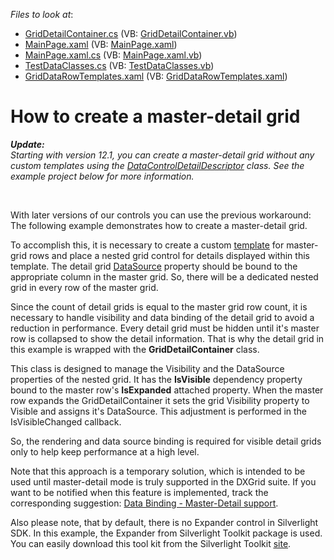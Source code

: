 <!-- default file list -->
*Files to look at*:

* [GridDetailContainer.cs](./CS/SLGridExample/GridDetailContainer.cs) (VB: [GridDetailContainer.vb](./VB/SLGridExample/GridDetailContainer.vb))
* [MainPage.xaml](./CS/SLGridExample/MainPage.xaml) (VB: [MainPage.xaml](./VB/SLGridExample/MainPage.xaml))
* [MainPage.xaml.cs](./CS/SLGridExample/MainPage.xaml.cs) (VB: [MainPage.xaml.vb](./VB/SLGridExample/MainPage.xaml.vb))
* [TestDataClasses.cs](./CS/SLGridExample/TestDataClasses.cs) (VB: [TestDataClasses.vb](./VB/SLGridExample/TestDataClasses.vb))
* [GridDataRowTemplates.xaml](./CS/SLGridExample/Themes/GridDataRowTemplates.xaml) (VB: [GridDataRowTemplates.xaml](./VB/SLGridExample/Themes/GridDataRowTemplates.xaml))
<!-- default file list end -->
# How to create a master-detail grid


<p><em><strong>Update:</strong></em><br /><em>Starting with version 12.1, you can create a master-detail grid without any custom templates using the <a href="https://documentation.devexpress.com/#Silverlight/clsDevExpressXpfGridDataControlDetailDescriptortopic">DataControlDetailDescriptor</a> class. See the example project below for more information.</em></p>
<br />
<p>With later versions of our controls you can use the previous workaround:<br /> The following example demonstrates how to create a master-detail grid.</p>
<p>To accomplish this, it is necessary to create a custom <a href="http://documentation.devexpress.com/#Silverlight/DevExpressXpfGridTableView_DataRowTemplatetopic"><u>template</u></a> for master-grid rows and place a nested grid control for details displayed within this template. The detail grid <a href="http://documentation.devexpress.com/#Silverlight/DevExpressXpfGridGridControl_DataSourcetopic"><u>DataSource</u></a> property should be bound to the appropriate column in the master grid. So, there will be a dedicated nested grid in every row of the master grid.</p>
<p>Since the count of detail grids is equal to the master grid row count, it is necessary to handle visibility and data binding of the detail grid to avoid a reduction in performance. Every detail grid must be hidden until it's master row is collapsed to show the detail information. That is why the detail grid in this example is wrapped with the <strong>GridDetailContainer</strong> class.</p>
<p>This class is designed to manage the Visibility and the DataSource properties of the nested grid. It has the <strong>IsVisible</strong> dependency property bound to the master row's <strong>IsExpanded</strong> attached property. When the master row expands the GridDetailContainer it sets the grid Visibility property to Visible and assigns it's DataSource. This adjustment is performed in the IsVisibleChanged callback.</p>
<p>So, the rendering and data source binding is required for visible detail grids only to help keep performance at a high level.</p>
<p>Note that this approach is a temporary solution, which is intended to be used until master-detail mode is truly supported in the DXGrid suite. If you want to be notified when this feature is implemented, track the corresponding suggestion: <a href="https://www.devexpress.com/Support/Center/p/S30644">Data Binding - Master-Detail support</a>.</p>
<p>Also please note, that by default, there is no Expander control in Silverlight SDK. In this example, the Expander from Silverlight Toolkit package is used. You can easily download this tool kit from the Silverlight Toolkit <a href="http://silverlight.codeplex.com/"><u>site</u></a>.</p>

<br/>



